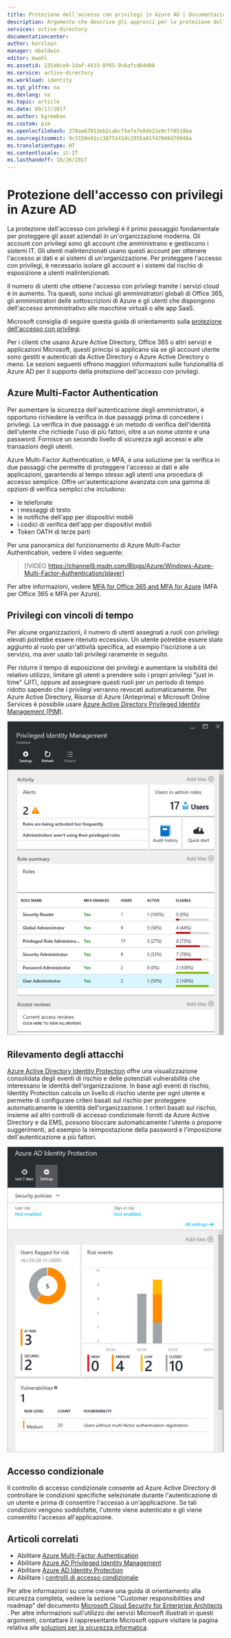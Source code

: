 ```yaml
---
title: Protezione dell'accesso con privilegi in Azure AD | Documentazione Microsoft
description: Argomento che descrive gli approcci per la protezione dell'accesso con privilegi ai servizi Azure, Azure Active Directory e Microsoft Online Services.
services: active-directory
documentationcenter: 
author: barclayn
manager: mbaldwin
editor: mwahl
ms.assetid: 235a0ce9-1daf-4433-8f65-9c6afcd64d08
ms.service: active-directory
ms.workload: identity
ms.tgt_pltfrm: na
ms.devlang: na
ms.topic: article
ms.date: 09/17/2017
ms.author: kgremban
ms.custom: pim
ms.openlocfilehash: 278aa67013eb2cabcf5efa7e0de21e9cff0519ba
ms.sourcegitcommit: 9c3150e91cc3075141dc2955a01f47040d76048a
ms.translationtype: HT
ms.contentlocale: it-IT
ms.lasthandoff: 10/26/2017
---
```

# <a name="securing-privileged-access-in-azure-ad"></a>Protezione dell'accesso con privilegi in Azure AD
La protezione dell'accesso con privilegi è il primo passaggio fondamentale per proteggere gli asset aziendali in un'organizzazione moderna. Gli account con privilegi sono gli account che amministrano e gestiscono i sistemi IT. Gli utenti malintenzionati usano questi account per ottenere l'accesso ai dati e ai sistemi di un'organizzazione. Per proteggere l'accesso con privilegi, è necessario isolare gli account e i sistemi dal rischio di esposizione a utenti malintenzionati.

Il numero di utenti che ottiene l'accesso con privilegi tramite i servizi cloud è in aumento. Tra questi, sono inclusi gli amministratori globali di Office 365, gli amministratori delle sottoscrizioni di Azure e gli utenti che dispongono dell'accesso amministrativo alle macchine virtuali o alle app SaaS.

Microsoft consiglia di seguire questa guida di orientamento sulla [protezione dell'accesso con privilegi](https://technet.microsoft.com/library/mt631194.aspx).

Per i clienti che usano Azure Active Directory, Office 365 o altri servizi e applicazioni Microsoft, questi principi si applicano sia se gli account utente sono gestiti e autenticati da Active Directory o Azure Active Directory o meno. Le sezioni seguenti offrono maggiori informazioni sulle funzionalità di Azure AD per il supporto della protezione dell'accesso con privilegi.

## <a name="azure-multi-factor-authentication"></a>Azure Multi-Factor Authentication
Per aumentare la sicurezza dell'autenticazione degli amministratori, è opportuno richiedere la verifica in due passaggi prima di concedere i privilegi. La verifica in due passaggi è un metodo di verifica dell'identità dell'utente che richiede l'uso di più fattori, oltre a un nome utente e una password. Fornisce un secondo livello di sicurezza agli accessi e alle transazioni degli utenti.

Azure Multi-Factor Authentication, o MFA, è una soluzione per la verifica in due passaggi che permette di proteggere l'accesso ai dati e alle applicazioni, garantendo al tempo stesso agli utenti una procedura di accesso semplice. Offre un'autenticazione avanzata con una gamma di opzioni di verifica semplici che includono:

- le telefonate
- i messaggi di testo
- le notifiche dell'app per dispositivi mobili
- i codici di verifica dell'app per dispositivi mobili
- Token OATH di terze parti

Per una panoramica del funzionamento di Azure Multi-Factor Authentication, vedere il video seguente:

> [!VIDEO https://channel9.msdn.com/Blogs/Azure/Windows-Azure-Multi-Factor-Authentication/player]

Per altre informazioni, vedere [MFA for Office 365 and MFA for Azure](https://blogs.technet.microsoft.com/ad/2014/02/11/mfa-for-office-365-and-mfa-for-azure/) (MFA per Office 365 e MFA per Azure).

## <a name="time-bound-privileges"></a>Privilegi con vincoli di tempo
Per alcune organizzazioni, il numero di utenti assegnati a ruoli con privilegi elevati potrebbe essere ritenuto eccessivo. Un utente potrebbe essere stato aggiunto al ruolo per un'attività specifica, ad esempio l'iscrizione a un servizio, ma aver usato tali privilegi raramente in seguito.

Per ridurre il tempo di esposizione dei privilegi e aumentare la visibilità del relativo utilizzo, limitare gli utenti a prendere solo i propri privilegi "just in time" (JIT), oppure ad assegnare questi ruoli per un periodo di tempo ridotto sapendo che i privilegi verranno revocati automaticamente. Per Azure Active Directory, Risorse di Azure (Anteprima) e Microsoft Online Services è possibile usare [Azure Active Directory Privileged Identity Management (PIM)](http://aka.ms/AzurePIM).

![Dashboard di PIM][2]

## <a name="attack-detection"></a>Rilevamento degli attacchi
[Azure Active Directory Identity Protection](../active-directory-identityprotection.md) offre una visualizzazione consolidata degli eventi di rischio e delle potenziali vulnerabilità che interessano le identità dell'organizzazione. In base agli eventi di rischio, Identity Protection calcola un livello di rischio utente per ogni utente e permette di configurare criteri basati sul rischio per proteggere automaticamente le identità dell'organizzazione. I criteri basati sul rischio, insieme ad altri controlli di accesso condizionale forniti da Azure Active Directory e da EMS, possono bloccare automaticamente l'utente o proporre suggerimenti, ad esempio la reimpostazione della password e l'imposizione dell'autenticazione a più fattori.

![Azure AD Identity Protection][3]

## <a name="conditional-access"></a>Accesso condizionale
Il controllo di accesso condizionale consente ad Azure Active Directory di controllare le condizioni specifiche selezionate durante l'autenticazione di un utente e prima di consentire l'accesso a un'applicazione. Se tali condizioni vengono soddisfatte, l'utente viene autenticato e gli viene consentito l'accesso all'applicazione.

## <a name="related-articles"></a>Articoli correlati
* Abilitare [Azure Multi-Factor Authentication](../../multi-factor-authentication/multi-factor-authentication-get-started-cloud.md)
* Abilitare [Azure AD Privileged Identity Management](../active-directory-privileged-identity-management-configure.md)
* Abilitare [Azure AD Identity Protection](../active-directory-identityprotection.md)
* Abilitare i [controlli di accesso condizionale](../active-directory-conditional-access.md)

Per altre informazioni su come creare una guida di orientamento alla sicurezza completa, vedere la sezione "Customer responsibilities and roadmap" del documento [Microsoft Cloud Security for Enterprise Architects](http://aka.ms/securecustomer) . Per altre informazioni sull'utilizzo dei servizi Microsoft illustrati in questi argomenti, contattare il rappresentante Microsoft oppure visitare la pagina relativa alle [soluzioni per la sicurezza informatica](https://www.microsoft.com/en-us/microsoftservices/campaigns/cybersecurity-protection.aspx).

<!--Image references-->
[1]: ../media/active-directory-privileged-identity-management-configure/Search_PIM.png
[2]: ../media/active-directory-privileged-identity-management-configure/PIM_Dash.png
[3]: ../media/active-directory-identityprotection/29.png
